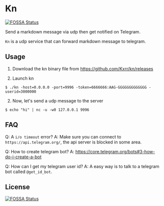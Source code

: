 # Kn
[![FOSSA Status](https://app.fossa.io/api/projects/git%2Bgithub.com%2FKxrr%2Fkn.svg?type=shield)](https://app.fossa.io/projects/git%2Bgithub.com%2FKxrr%2Fkn?ref=badge_shield)


Send a markdown message via udp then get notified on Telegram.

`Kn` is a udp service that can forward markdown message to telegram.


## Usage

1. Download the kn binary file from https://github.com/Kxrr/kn/releases

2. Launch kn

```
$ ./kn -host=0.0.0.0 -port=9996 -token=6666666:AAG-GGGGGGGGGGGGG -userid=3000000
```

2. Now, let's send a udp message to the server

```
$ echo "hi" | nc -u -w0 127.0.0.1 9996
```


## FAQ

Q: A `i/o timeout` error?
A: Make sure you can connect to `https://api.telegram.org/`, the api server is blocked in some area.

Q: How to create telegram bot?
A: https://core.telegram.org/bots#3-how-do-i-create-a-bot

Q: How can I get my telegram user id?
A: A easy way is to talk to a telegram bot called `@get_id_bot`.


## License
[![FOSSA Status](https://app.fossa.io/api/projects/git%2Bgithub.com%2FKxrr%2Fkn.svg?type=large)](https://app.fossa.io/projects/git%2Bgithub.com%2FKxrr%2Fkn?ref=badge_large)